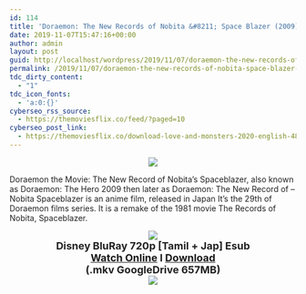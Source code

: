 ```yaml
---
id: 114
title: 'Doraemon: The New Records of Nobita &#8211; Space Blazer (2009) BluRay &#8211; 720p &#8211; Dual Aud [Tamil + Jap] &#8211; x264 &#8211; Esub &#8211; 650MB'
date: 2019-11-07T15:47:16+00:00
author: admin
layout: post
guid: http://localhost/wordpress/2019/11/07/doraemon-the-new-records-of-nobita-space-blazer-2009-bluray-720p-dual-aud-tamil-jap-x264-esub-650mb/
permalink: /2019/11/07/doraemon-the-new-records-of-nobita-space-blazer-2009-bluray-720p-dual-aud-tamil-jap-x264-esub-650mb/
tdc_dirty_content:
  - "1"
tdc_icon_fonts:
  - 'a:0:{}'
cyberseo_rss_source:
  - https://themoviesflix.co/feed/?paged=10
cyberseo_post_link:
  - https://themoviesflix.co/download-love-and-monsters-2020-english-480p-720p-1080p/
---
```

<div dir="ltr" style="text-align: left;" trbidi="on">
  <div class="separator" style="clear: both; text-align: center;">
    <a href="https://1.bp.blogspot.com/-0669UzWaG6M/XWk-YBrHsBI/AAAAAAAAAu4/7zYQqOEBH5EULNya-3Y1Tbx-iHFfLhoPgCLcBGAs/s1600/164233832-doraemon-wallpapers.jpg" imageanchor="1" style="margin-left: 1em; margin-right: 1em;"><img border="0" data-original-height="768" data-original-width="1024" src="https://1.bp.blogspot.com/-0669UzWaG6M/XWk-YBrHsBI/AAAAAAAAAu4/7zYQqOEBH5EULNya-3Y1Tbx-iHFfLhoPgCLcBGAs/s1600/164233832-doraemon-wallpapers.jpg" /></a>
  </div>
  
  <h3 class="bNg8Rb" style="background-color: white; clip: rect(1px, 1px, 1px, 1px); color: #222222; font-family: arial, sans-serif; font-size: medium; font-weight: normal; height: 1px; margin: 0px; overflow: hidden; padding: 0px; position: absolute; white-space: nowrap; width: 1px; z-index: -1000;">
    Description
  </h3>
  
  <p>
    <span style="background-color: white; color: #222222; font-family: "arial" , sans-serif; font-size: 14px;">Doraemon the Movie: The New Record of Nobita&#8217;s Spaceblazer, also known as Doraemon: The Hero 2009 then later as Doraemon: The New Record of &#8211; Nobita Spaceblazer is an anime film, released in Japan It&#8217;s the 29th of Doraemon films series. It is a remake of the 1981 movie The Records of Nobita, Spaceblazer.</span>
  </p>
  
  <div class="separator" style="clear: both; text-align: center;">
    <a href="https://1.bp.blogspot.com/-fai1ZuUwnbA/XIjy2aT4irI/AAAAAAAAANw/WFW0YRK47_8GLAt3pPBSzBk0GJA6Mk5fgCPcBGAYYCw/s1600/torrborder.gif" imageanchor="1" style="margin-left: 1em; margin-right: 1em;"><img border="0" data-original-height="3" data-original-width="500" src="https://1.bp.blogspot.com/-fai1ZuUwnbA/XIjy2aT4irI/AAAAAAAAANw/WFW0YRK47_8GLAt3pPBSzBk0GJA6Mk5fgCPcBGAYYCw/s1600/torrborder.gif" /></a>
  </div>
  
  <div style="text-align: center;">
    <span style="background-color: white; color: #222222; font-family: "arial" , sans-serif;"><span style="font-size: large;"><b>Disney BluRay 720p [Tamil + Jap] Esub</b></span></span>
  </div>
  
  <div style="text-align: center;">
    <span style="background-color: white; color: #222222; font-family: "arial" , sans-serif;"><span style="font-size: large;"><b><a href="https://toonnetworktamilvideos.blogspot.com/p/doraemon-new-records-of-nobita-space.html">Watch Online</a> I <a href="https://drive.google.com/file/d/1GHBZnBOd9CVf6cRVdsoPCwDQORq1OJ3u/view">Download</a></b></span></span>
  </div>
  
  <div style="text-align: center;">
    <span style="background-color: white; color: #222222; font-family: "arial" , sans-serif;"><span style="font-size: large;"><b>(.mkv GoogleDrive 657MB)</b></span></span>
  </div>
  
  <div style="text-align: center;">
    <a href="https://1.bp.blogspot.com/-fai1ZuUwnbA/XIjy2aT4irI/AAAAAAAAANw/WFW0YRK47_8GLAt3pPBSzBk0GJA6Mk5fgCPcBGAYYCw/s1600/torrborder.gif" imageanchor="1" style="margin-left: 1em; margin-right: 1em;"><img border="0" data-original-height="3" data-original-width="500" src="https://1.bp.blogspot.com/-fai1ZuUwnbA/XIjy2aT4irI/AAAAAAAAANw/WFW0YRK47_8GLAt3pPBSzBk0GJA6Mk5fgCPcBGAYYCw/s1600/torrborder.gif" /></a>
  </div>
</div>